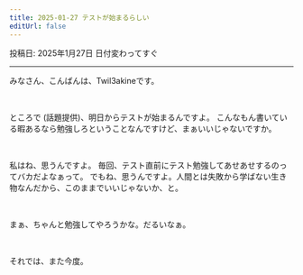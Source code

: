 ```yaml
---
title: 2025-01-27 テストが始まるらしい
editUrl: false
---
```


投稿日: 2025年1月27日 日付変わってすぐ

***

みなさん、こんばんは、Twil3akineです。

<br>

ところで (話題提供)、明日からテストが始まるんですよ。
こんなもん書いている暇あるなら勉強しろということなんですけど、まぁいいじゃないですか。

<br>

私はね、思うんですよ。
毎回、テスト直前にテスト勉強してあせあせするのってバカだよなぁって。
でもね、思うんですよ。人間とは失敗から学ばない生き物なんだから、このままでいいじゃないか、と。

<br>

まぁ、ちゃんと勉強してやろうかな。だるいなぁ。

<br>

それでは、また今度。
